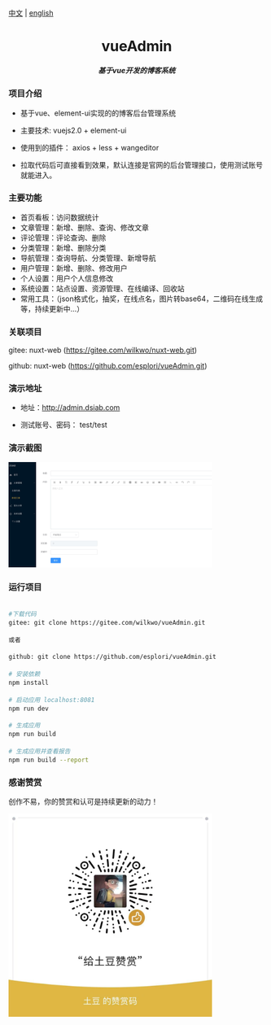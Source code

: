 <div><a href="https://gitee.com/wilkwo/vueAdmin/blob/master/README.md">中文</a>  |  <a href="https://gitee.com/wilkwo/vueAdmin/blob/master/README.en.md">english</a></div>


<h1 align="center" style=" font-weight: bold;">vueAdmin</h1>
<h5 align="center">基于vue开发的博客系统</h5>



### 项目介绍

- 基于vue、element-ui实现的的博客后台管理系统

- 主要技术: vuejs2.0 + element-ui

- 使用到的插件： axios + less + wangeditor

- 拉取代码后可直接看到效果，默认连接是官网的后台管理接口，使用测试账号就能进入。

### 主要功能
- 首页看板：访问数据统计
- 文章管理：新增、删除、查询、修改文章
- 评论管理：评论查询、删除
- 分类管理：新增、删除分类
- 导航管理：查询导航、分类管理、新增导航
- 用户管理：新增、删除、修改用户
- 个人设置：用户个人信息修改
- 系统设置：站点设置、资源管理、在线编译、回收站
- 常用工具：（json格式化，抽奖，在线点名，图片转base64，二维码在线生成等，持续更新中...）

### 关联项目

gitee: nuxt-web (https://gitee.com/wilkwo/nuxt-web.git) 

github: nuxt-web (https://github.com/esplori/vueAdmin.git)


### 演示地址

- 地址：http://admin.dsiab.com

- 测试账号、密码： test/test


### 演示截图

<img src="./src/assets/images/screenshot.jpg" alt="赞赏" width="400px" />


### 运行项目

``` bash

#下载代码
gitee: git clone https://gitee.com/wilkwo/vueAdmin.git

或者

github: git clone https://github.com/esplori/vueAdmin.git

# 安装依赖
npm install

# 启动应用 localhost:8081
npm run dev

# 生成应用
npm run build

# 生成应用并查看报告
npm run build --report
```


### 感谢赞赏

创作不易，你的赞赏和认可是持续更新的动力！

<img src="./src/assets/images/zanshan.jpeg" alt="赞赏" width="400px" />